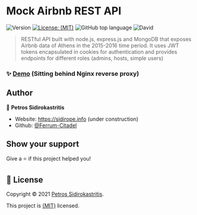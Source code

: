# Mock Airbnb REST API

![Version](https://img.shields.io/badge/version-1.0.0-blue.svg?cacheSeconds=2592000)
[![License: (MIT)](<https://img.shields.io/badge/License-(MIT)-yellow.svg>)](https://spdx.org/licenses/MIT.html)
![GitHub top language](https://img.shields.io/github/languages/top/Ferrum-Citadel/Mock-Airbnb-REST-API)
![David](https://img.shields.io/david/Ferrum-Citadel/Mock-Airbnb-REST-API)

> RESTful API built with node.js, express.js and MongoDB that exposes Airbnb data of Athens in the 2015-2016 time period. It uses JWT tokens encapsulated in cookies for authentication and provides endpoints for different roles (admins, hosts, simple users)

### ✨ [Demo](https://airbnbapi.sidirope.info) (Sitting behind Nginx reverse proxy)

## Author

👤 **Petros Sidirokastritis**

- Website: https://sidirope.info (under construction)
- Github: [@Ferrum-Citadel](https://github.com/Ferrum-Citadel)

## Show your support

Give a ⭐️ if this project helped you!

## 📝 License

Copyright © 2021 [Petros Sidirokastritis](https://github.com/Ferrum-Citadel).

This project is [(MIT)](https://spdx.org/licenses/MIT.html) licensed.
